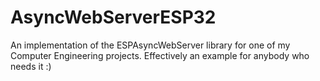 # AsyncWebServerESP32
An implementation of the ESPAsyncWebServer library for one of my Computer Engineering projects. Effectively an example for anybody who needs it :)
